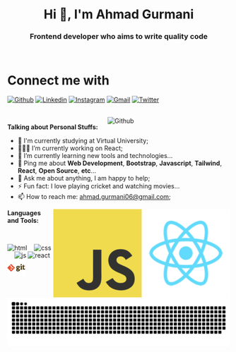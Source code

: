 <h1 align="center">Hi 👋, I'm Ahmad Gurmani</h1>
<h3 align="center">Frontend developer who aims to write quality code</h3>
<br />

<div>
<h1>Connect me with</h1>
  
[![Github](https://img.shields.io/badge/-Github-000?style=flat&logo=Github&logoColor=white)](https://github.com/Ahmad-Gurmani)
[![Linkedin](https://img.shields.io/badge/-LinkedIn-blue?style=flat&logo=Linkedin&logoColor=white)](https://www.linkedin.com/in/ahmad-hassan-gurmani-770b4623a/)
[![Instagram](https://img.shields.io/badge/-Instagram-c13584?style=flat&labelColor=c13584&logo=instagram&logoColor=white)](https://www.instagram.com/ahmad_gurmani/)
[![Gmail](https://img.shields.io/badge/-Gmail-c14438?style=flat&logo=Gmail&logoColor=white)](mailto:ahmad.gurmani06@gmail.com)
[![Twitter](https://img.shields.io/twitter/url?label=Twitter&style=social&url=https%3A%2F%2Ftwitter.com%2FAhmad6667345)](https://twitter.com/Ahmad6667345)
</div>
<br />

  <img width="55%" align="right" alt="Github" src="https://raw.githubusercontent.com/onimur/.github/master/.resources/git-header.svg" />
  
  
**Talking about Personal Stuffs:**

- 🏢 I'm currently studying at Virtual University;
- 👨🏽‍💻 I’m currently working on React;
- 🌱 I’m currently learning new tools and technologies...
- 💬 Ping me about **Web Development**, **Bootstrap**, **Javascript**, **Tailwind**, **React**, **Open Source**, **etc**...
- 💬 Ask me about anything, I am happy to help;
- ⚡ Fun fact: I love playing cricket and watching movies...
- 📫 How to reach me: ahmad.gurmani06@gmail.com;


<img height="200" align="right" src="https://raw.githubusercontent.com/github/explore/80688e429a7d4ef2fca1e82350fe8e3517d3494d/topics/react/react.png">
<img height="200" align="right"  src="https://raw.githubusercontent.com/github/explore/59009b1589a883459c0ae19044e3e7e3ec0c4e0a/topics/javascript/javascript.png">

**Languages and Tools:**  

<br />

<p>
  <img src="https://upload.wikimedia.org/wikipedia/commons/thumb/6/61/HTML5_logo_and_wordmark.svg/2048px-HTML5_logo_and_wordmark.svg.png" alt="html" width="auto" height="40">&nbsp;&nbsp;&nbsp;
  <img src='https://upload.wikimedia.org/wikipedia/commons/thumb/d/d5/CSS3_logo_and_wordmark.svg/1200px-CSS3_logo_and_wordmark.svg.png' alt="css" width="auto" height="40">&nbsp;&nbsp;&nbsp;
  <img src='https://upload.wikimedia.org/wikipedia/commons/6/6a/JavaScript-logo.png' height='40' width='auto' alt="js">
  <img src="https://upload.wikimedia.org/wikipedia/commons/thumb/a/a7/React-icon.svg/1280px-React-icon.svg.png" alt="react" width="auto" height="40"/>
  <img width="40" height="40" src="https://raw.githubusercontent.com/github/explore/80688e429a7d4ef2fca1e82350fe8e3517d3494d/topics/git/git.png">
<p align="center">
  
<br/>
  
![](https://github.com/Platane/snk/raw/output/github-contribution-grid-snake.svg)
